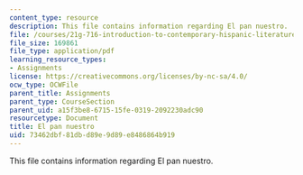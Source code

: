```yaml
---
content_type: resource
description: This file contains information regarding El pan nuestro.
file: /courses/21g-716-introduction-to-contemporary-hispanic-literature-fall-2007/73462dbf81dbd89e9d89e8486864b919_MIT21G_716F07_ColomVallejo.pdf
file_size: 169861
file_type: application/pdf
learning_resource_types:
- Assignments
license: https://creativecommons.org/licenses/by-nc-sa/4.0/
ocw_type: OCWFile
parent_title: Assignments
parent_type: CourseSection
parent_uid: a15f3be8-6715-15fe-0319-2092230adc90
resourcetype: Document
title: El pan nuestro
uid: 73462dbf-81db-d89e-9d89-e8486864b919
---
```

This file contains information regarding El pan nuestro.